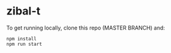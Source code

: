 # zibal-t

To get running locally, clone this repo (MASTER BRANCH) and: 
~~~~
npm install
npm run start
~~~~